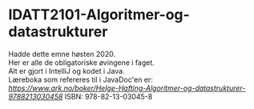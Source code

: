 # IDATT2101-Algoritmer-og-datastrukturer

Hadde dette emne høsten 2020. <br>
Her er alle de obligatoriske øvingene i faget.<br>
Alt er gjort i IntelliJ og kodet i Java.<br>
Læreboka som refereres til i JavaDoc'en er: *https://www.ark.no/boker/Helge-Hafting-Algoritmer-og-datastrukturer-9788213030458* ISBN: 978-82-13-03045-8<br>
